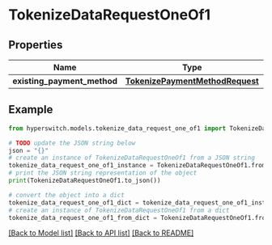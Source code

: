 # TokenizeDataRequestOneOf1


## Properties

Name | Type | Description | Notes
------------ | ------------- | ------------- | -------------
**existing_payment_method** | [**TokenizePaymentMethodRequest**](TokenizePaymentMethodRequest.md) |  | 

## Example

```python
from hyperswitch.models.tokenize_data_request_one_of1 import TokenizeDataRequestOneOf1

# TODO update the JSON string below
json = "{}"
# create an instance of TokenizeDataRequestOneOf1 from a JSON string
tokenize_data_request_one_of1_instance = TokenizeDataRequestOneOf1.from_json(json)
# print the JSON string representation of the object
print(TokenizeDataRequestOneOf1.to_json())

# convert the object into a dict
tokenize_data_request_one_of1_dict = tokenize_data_request_one_of1_instance.to_dict()
# create an instance of TokenizeDataRequestOneOf1 from a dict
tokenize_data_request_one_of1_from_dict = TokenizeDataRequestOneOf1.from_dict(tokenize_data_request_one_of1_dict)
```
[[Back to Model list]](../README.md#documentation-for-models) [[Back to API list]](../README.md#documentation-for-api-endpoints) [[Back to README]](../README.md)


